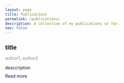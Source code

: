 ```yaml
---
layout: page
title: Publications
permalink: /publications/
description: A collection of my publications so far.
nav: false
---
```

<style>
.my-link {
  color: #800080;
}

.my-link:hover {
  color: #0A1172;
  font-size: large;
  text-decoration: none;
}

.publication-item {
  margin-bottom: 20px;
}

.publication-title {
  font-size: 20px;
  font-weight: bold;
  margin-bottom: 5px;
}

.publication-authors {
  color: #888888;
  margin-bottom: 10px;
}

.publication-description {
  margin-bottom: 10px;
}

.publication-link {
  color: #0A1172;
  text-decoration: none;
}
</style>
<!-- pages/publications.md -->
<div class="publications">
    <div class="publication-item">
      <h3 class="publication-title">title</h3>
      <p class="publication-authors">author1, author2</p>
      <p class="publication-description">desccription</p>
      <a class="publication-link" href="link">Read more</a>
    </div>
</div>
